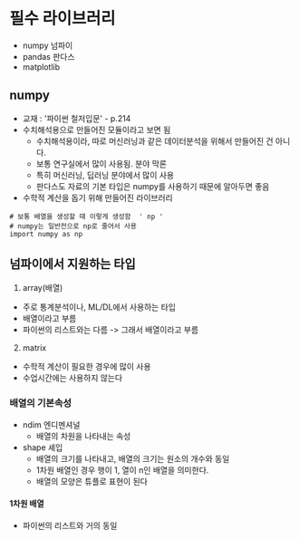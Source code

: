 # 필수 라이브러리
- numpy 넘파이
- pandas 판다스
- matplotlib

## numpy
- 교재 : '파이썬 철저입문' - p.214
- 수치해석용으로 만들어진 모듈이라고 보면 됨
  - 수치해석용이라, 따로 머신러닝과 같은 데이터분석을 위해서 만들어진 건 아니다.
  - 보통 연구실에서 많이 사용됨. 분야 막론
  - 특히 머신러닝, 딥러닝 분야에서 많이 사용
  - 판다스도 자료의 기본 타입은 numpy를 사용하기 때문에 알아두면 좋음
- 수학적 계산을 돕기 위해 만들어진 라이브러리

```
# 보통 배열을 생성할 때 이렇게 생성함  ' np '
# numpy는 일반전으로 np로 줄어서 사용
import numpy as np
```





## 넘파이에서 지원하는 타입

1. array(배열)
  - 주로 통계분석이나, ML/DL에서 사용하는 타입
  - 배열이라고 부름
  - 파이썬의 리스트와는 다름 -> 그래서 배열이라고 부름

2. matrix
  - 수학적 계산이 필요한 경우에 많이 사용
  - 수업시간에는 사용하지 않는다


### 배열의 기본속성
- ndim 엔디멘셔널
  - 배열의 차원을 나타내는 속성
- shape 셰입 
  - 배열의 크기를 나타내고, 배열의 크기는 원소의 개수와 동일
  - 1차원 배열인 경우 행이 1, 열이 n인 배열을 의미한다.
  - 배열의 모양은 튜플로 표현이 된다
  


#### 1차원 배열
- 파이썬의 리스트와 거의 동일

```
```

```

```

```
```

```
```

```
```

```
```



